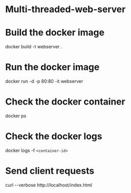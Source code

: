 # Multi-threaded-web-server


# Build the docker image
docker build -t webserver .

# Run the docker image
docker run -d -p 80:80 -it webserver

# Check the docker container
docker ps

# Check the docker logs
docker logs -f `<container-id>`

# Send client requests
curl --verbose http://localhost/index.html